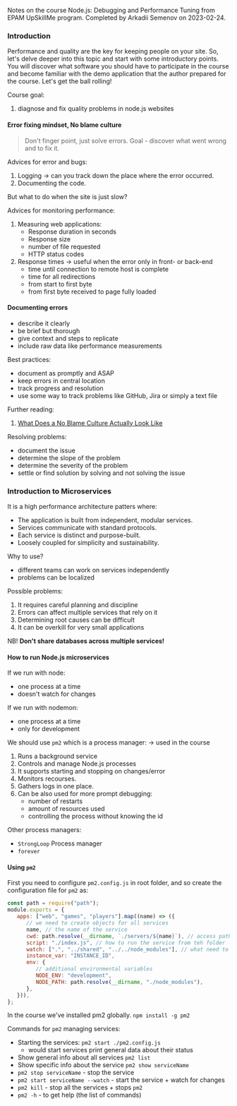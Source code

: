 Notes on the course Node.js: Debugging and Performance Tuning from EPAM UpSkillMe program. Completed by Arkadii Semenov on 2023-02-24.

### Introduction

Performance and quality are the key for keeping people on your site.
So, let's delve deeper into this topic and start with some introductory points. You will discover what software you should have to participate in the course and become familiar with the demo application that the author prepared for the course. Let's get the ball rolling!

Course goal:

1. diagnose and fix quality problems in node.js websites

#### Error fixing mindset, No blame culture

> Don't finger point, just solve errors. Goal - discover what went wrong and to fix it.

Advices for error and bugs:

1. Logging -> can you track down the place where the error occurred.
2. Documenting the code.

But what to do when the site is just slow?

Advices for monitoring performance:

1. Measuring web applications:
   -  Response duration in seconds
   -  Response size
   -  number of file requested
   -  HTTP status codes
2. Response times -> useful when the error only in front- or back-end
   -  time until connection to remote host is complete
   -  time for all redirections
   -  from start to first byte
   -  from first byte received to page fully loaded

#### Documenting errors

-  describe it clearly
-  be brief but thorough
-  give context and steps to replicate
-  include raw data like performance measurements

Best practices:

-  document as promptly and ASAP
-  keep errors in central location
-  track progress and resolution
-  use some way to track problems like GitHub, Jira or simply a text file

Further reading:

1. [What Does a No Blame Culture Actually Look Like](https://www.investorsinpeople.com/knowledge/no-blame-culture-actually-look-like/)

Resolving problems:

-  document the issue
-  determine the slope of the problem
-  determine the severity of the problem
-  settle or find solution by solving and not solving the issue

### Introduction to Microservices

It is a high performance architecture patters where:

-  The application is built from independent, modular services.
-  Services communicate with standard protocols.
-  Each service is distinct and purpose-built.
-  Loosely coupled for simplicity and sustainability.

Why to use?

-  different teams can work on services independently
-  problems can be localized

Possible problems:

1. It requires careful planning and discipline
2. Errors can affect multiple services that rely on it
3. Determining root causes can be difficult
4. It can be overkill for very small applications

NB! **Don't share databases across multiple services!**

#### How to run Node.js microservices

If we run with node:

-  one process at a time
-  doesn't watch for changes

If we run with nodemon:

-  one process at a time
-  only for development

We should use `pm2` which is a process manager: -> used in the course

1. Runs a background service
2. Controls and manage Node.js processes
3. It supports starting and stopping on changes/error
4. Monitors recourses.
5. Gathers logs in one place.
6. Can be also used for more prompt debugging:
   -  number of restarts
   -  amount of resources used
   -  controlling the process without knowing the id

Other process managers:

-  `StrongLoop` Process manager
-  `forever`

#### Using `pm2`

First you need to configure `pm2.config.js` in root folder, and so create the configuration file for `pm2` as:

```js
const path = require("path");
module.exports = {
   apps: ["web", "games", "players"].map((name) => ({
      // we need to create objects for all services
      name, // the name of the service
      cwd: path.resolve(__dirname, `./servers/${name}`), // access path
      script: "./index.js", // how to run the service from teh folder
      watch: [".", "../shared", "../../node_modules"], // what need to also include
      instance_var: "INSTANCE_ID",
      env: {
         // additional environmental variables
         NODE_ENV: "development",
         NODE_PATH: path.resolve(__dirname, "./node_modules"),
      },
   })),
};
```

In the course we've installed pm2 globally. `npm install -g pm2`

Commands for `pm2` managing services:

-  Starting the services: `pm2 start ./pm2.config.js`
   -  would start services print general data about their status
-  Show general info about all services `pm2 list`
-  Show specific info about the service `pm2 show serviceName`
-  `pm2 stop serviceName` - stop the service
-  `pm2 start serviceName --watch` - start the service + watch for changes
-  `pm2 kill` - stop all the services + stops `pm2`
-  `pm2 -h` - to get help (the list of commands)
